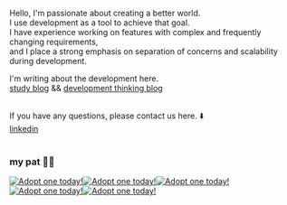 Hello, I'm passionate about creating a better world. <br>
I use development as a tool to achieve that goal. <br>
I have experience working on features with complex and frequently changing requirements, <br>
and I place a strong emphasis on separation of concerns and scalability during development. <br>

I'm writing about the development here. <br>
[study blog](https://yatta.tistory.com) && [development thinking blog](https://medium.com/@lje0818ovo ) <br><br>

If you have any questions, please contact us here. ⬇️ <br>
[linkedin](https://www.linkedin.com/in/%EC%A2%85%EC%9D%80-%EC%9D%B4-6a166623b/) <br><br>

### my pat 👾👾
<a href="https://dragcave.net/view/1UXR2"><img src="https://dragcave.net/image/1UXR2.gif" style="border-width:0" alt="Adopt one today!"/></a><a href="https://dragcave.net/view/KHwOq"><img src="https://dragcave.net/image/KHwOq.gif" style="border-width:0" alt="Adopt one today!"/></a><a href="https://dragcave.net/view/l6SxJ"><img src="https://dragcave.net/image/l6SxJ.gif" style="border-width:0" alt="Adopt one today!"/></a><a href="https://dragcave.net/view/mxEfe"><img src="https://dragcave.net/image/mxEfe.gif" style="border-width:0" alt="Adopt one today!"/></a><a href="https://dragcave.net/view/M53l5"><a href="https://dragcave.net/view/Q2IKw"><img src="https://dragcave.net/image/Q2IKw.gif" style="border-width:0" alt="Adopt one today!"/></a>
